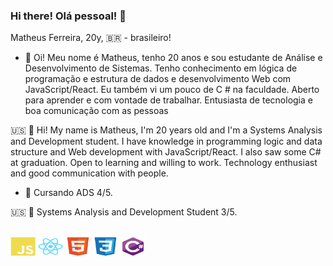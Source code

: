 ### Hi there! Olá pessoal! 👋

Matheus Ferreira, 20y, :brazil: - brasileiro!

- 🔭 Oi! Meu nome é Matheus, tenho 20 anos e sou estudante de Análise e Desenvolvimento de Sistemas. Tenho conhecimento em lógica de programação e estrutura de dados e desenvolvimento Web com JavaScript/React. Eu também vi um pouco de C # na faculdade. Aberto para aprender e com vontade de trabalhar. Entusiasta de tecnologia e boa comunicação com as pessoas
     
:us: 🔭 Hi! My name is Matheus, I'm 20 years old and I'm a Systems Analysis and Development student. I have knowledge in programming logic and data structure and Web development with JavaScript/React. I also saw some C# at graduation. Open to learning and willing to work. Technology enthusiast and good communication with people. 
     
- 🌱 Cursando ADS 4/5.
  
:us: 🌱 Systems Analysis and Development Student 3/5. 


<div style="display: inline_block"><br>
  <img align="center" alt="Math-Js" height="30" width="40" src="https://raw.githubusercontent.com/devicons/devicon/master/icons/javascript/javascript-plain.svg">
  <img align="center" alt="Math-React" height="30" width="40" src="https://raw.githubusercontent.com/devicons/devicon/master/icons/react/react-original.svg">
  <img align="center" alt="Math-HTML" height="30" width="40" src="https://raw.githubusercontent.com/devicons/devicon/master/icons/html5/html5-original.svg">
  <img align="center" alt="Math-CSS" height="30" width="40" src="https://raw.githubusercontent.com/devicons/devicon/master/icons/css3/css3-original.svg">
  <img align="center" alt="Math-Csharp" height="30" width="40" src="https://raw.githubusercontent.com/devicons/devicon/master/icons/csharp/csharp-original.svg">
</div>
